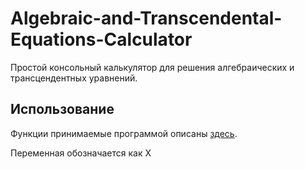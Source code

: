 # Algebraic-and-Transcendental-Equations-Calculator
Простой консольный калькулятор для решения алгебраических и трансцендентных уравнений.

## Использование
Функции принимаемые программой описаны [здесь](https://ncalc.github.io/ncalc/articles/functions.html).

Переменная обозначается как X

